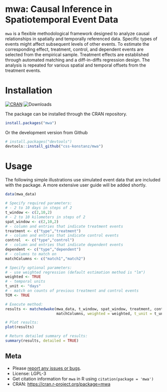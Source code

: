 # mwa: Causal Inference in Spatiotemporal Event Data

`mwa` is a flexible methodological framework designed to analyze causal relationships in spatially and temporally referenced data. Specific types of events might affect subsequent levels of other events. To estimate the corresponding effect, treatment, control, and dependent events are selected from the empirical sample. Treatment effects are established through automated matching and a diff-in-diffs regression design. The analysis is repeated for various spatial and temporal offsets from the treatment events. 

# Installation
[![CRAN](https://www.r-pkg.org/badges/version/geomerge)](https://cran.r-project.org/package=mwa)
![Downloads](https://cranlogs.r-pkg.org/badges/mwa)

The package can be installed through the CRAN repository.

```R
install.packages("mwa")
```

Or the development version from Github

```R
# install.packages("devtools")
devtools::install_github("css-konstanz/mwa")
```
# Usage

The following simple illustrations use simulated event data that are included with the package. A more extensive user guide will be added shortly.

```R
data(mwa_data)

# Specify required parameters:
# - 2 to 10 days in steps of 2
t_window <- c(2,10,2)
# - 2 to 10 kilometers in steps of 2
spat_window <- c(2,10,2)
# - column and entries that indicate treatment events 
treatment <- c("type","treatment")
# - column and entries that indicate control events 
control  <- c("type","control")
# - column and entries that indicate dependent events 
dependent <- c("type","dependent")
# - columns to match on
matchColumns <- c("match1","match2")

# Specify optional parameters:
# - use weighted regression (default estimation method is "lm")
weighted <- TRUE
# - temporal units
t_unit <- "days" 
# - match on counts of previous treatment and control events
TCM <- TRUE

# Execute method:
results <- matchedwake(mwa_data, t_window, spat_window, treatment, control, dependent,
                       matchColumns, weighted = weighted, t_unit = t_unit, TCM = TCM)

# Plot results:
plot(results)

# Return detailed summary of results:
summary(results, detailed = TRUE)

```

## Meta
- Please [report any issues or bugs](https://github.com/css-konstanz/mwa/issues).
- License:  LGPL-3
- Get citation information for `mwa` in R using `citation(package = 'mwa')`
- CRAN: https://cran.r-project.org/package=mwa
